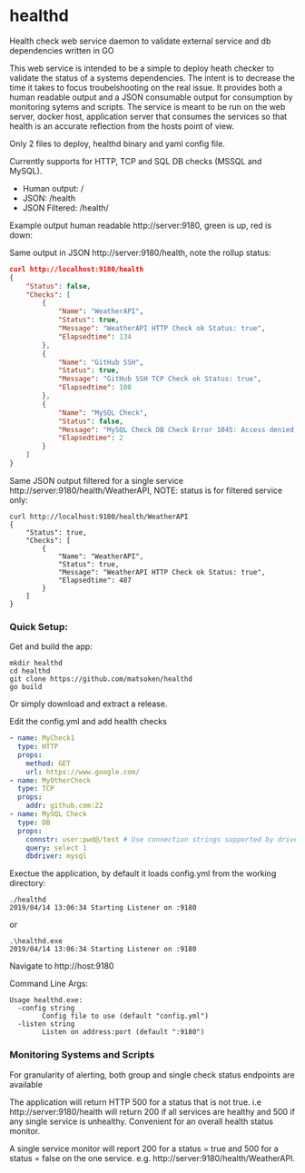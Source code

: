 # healthd
Health check web service daemon to validate external service and db dependencies written in GO

This web service is intended to be a simple to deploy heath checker to validate the status of a systems dependencies.  The intent is to decrease the time it takes to focus troubelshooting on the real issue. It provides both a human readable output and a JSON consumable output for consumption by monitoring sytems and scripts. The service is meant to be run on the web server, docker host, application server that consumes the services so that health is an accurate reflection from the hosts point of view.

Only 2 files to deploy, healthd binary and yaml config file.

Currently supports for HTTP, TCP and SQL DB checks (MSSQL and MySQL).

* Human output: /
* JSON: /health
* JSON Filtered:  /health/<name>

Example output human readable http://server:9180, green is up, red is down:


Same output in JSON http://server:9180/health, note the rollup status:
```json
curl http://localhost:9180/health
{
    "Status": false,
    "Checks": [
        {
            "Name": "WeatherAPI",
            "Status": true,
            "Message": "WeatherAPI HTTP Check ok Status: true",
            "Elapsedtime": 134
        },
        {
            "Name": "GitHub SSH",
            "Status": true,
            "Message": "GitHub SSH TCP Check ok Status: true",
            "Elapsedtime": 100
        },
        {
            "Name": "MySQL Check",
            "Status": false,
            "Message": "MySQL Check DB Check Error 1045: Access denied for user 'user'@'localhost' (using password: YES) Status: false",
            "Elapsedtime": 2
        }
    ]
}

```

Same JSON output filtered for a single service http://server:9180/health/WeatherAPI, NOTE: status is for filtered service only:
```
curl http://localhost:9180/health/WeatherAPI
{
    "Status": true,
    "Checks": [
        {
            "Name": "WeatherAPI",
            "Status": true,
            "Message": "WeatherAPI HTTP Check ok Status: true",
            "Elapsedtime": 487
        }
    ]
}
```
### Quick Setup:

Get and build the app:
```
mkdir healthd
cd healthd
git clone https://github.com/matsoken/healthd
go build
```

Or simply download and extract a release.


Edit the config.yml and add health checks
```yaml
- name: MyCheck1
  type: HTTP
  props:
    method: GET
    url: https://www.google.com/
- name: MyOtherCheck
  type: TCP
  props:
    addr: github.com:22
- name: MySQL Check
  type: DB
  props:
    connstr: user:pwd@/test # Use connection strings supported by driver
    query: select 1
    dbdriver: mysql
```

Exectue the application, by default it loads config.yml from the working directory:

```
./healthd
2019/04/14 13:06:34 Starting Listener on :9180
```

or
```
.\healthd.exe
2019/04/14 13:06:34 Starting Listener on :9180
```

Navigate to http://host:9180

Command Line Args:
```
Usage healthd.exe:
  -config string
        Config file to use (default "config.yml")
  -listen string
        Listen on address:port (default ":9180")
```

### Monitoring Systems and Scripts

For granularity of alerting, both group and single check status endpoints are available

The application will return HTTP 500 for a status that is not true.  i.e http://server:9180/health will return 200 if all services are healthy and 500 if any single service is unhealthy.  Convenient for an overall health status monitor.

A single service monitor will report 200 for a status = true and 500 for a status = false on the one service. e.g. http://server:9180/health/WeatherAPI.








